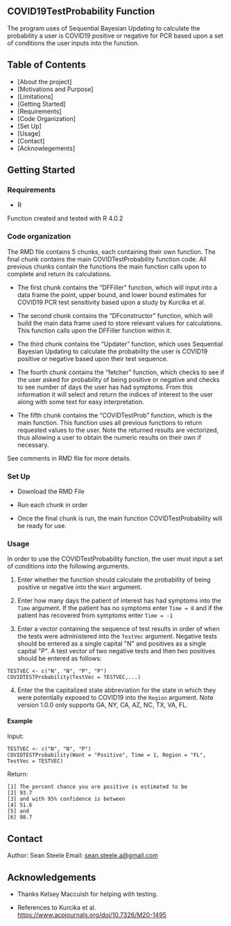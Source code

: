## COVID19TestProbability Function
The program uses of Sequential Bayesian Updating to calculate the probability a user is COVID19 positive or negative for PCR based upon a set of conditions the user inputs into the function.

## Table of Contents

* [About the project]
 * [Motivations and Purpose]
 * [Limitations]
* [Getting Started]
 * [Requirements]
 * [Code Organization]
 * [Set Up]
 * [Usage]
* [Contact]
* [Acknowlegements]


## Getting Started

### Requirements

* R

Function created and tested with R 4.0.2

### Code organization 

The RMD file contains 5 chunks, each containing their own function. The final chunk contains the main COVIDTestProbability function code. All previous chunks contain the functions the main function calls upon to complete and return its calculations.

  * The first chunk contains the “DFFiller” function, which will input into a data frame the point, upper bound, and lower bound estimates for COVID19 PCR test sensitivity based upon a study by Kurcika et al.

  * The second chunk contains the “DFconstructor” function, which will build the main data frame used to store relevant values for calculations. This function calls upon the DFFiller function within it.

  * The third chunk contains the “Updater” function, which uses Sequential Bayesian Updating to calculate the probability the user is COVID19 positive or negative based upon their test sequence.

  * The fourth chunk contains the “fetcher” function, which checks to see if the user asked for probability of being positive or negative and checks to see number of days the user has had symptoms. From this information it will select and return the indices of interest to the user along with some text for easy interpretation.

  * The fifth chunk contains the “COVIDTestProb” function, which is the main function. This function uses all previous functions to return requested values to the user. Note the returned results are vectorized, thus allowing a user to obtain the numeric results on their own if necessary.

See comments in RMD file for more details.

### Set Up

* Download the RMD File

* Run each chunk in order 

* Once the final chunk is run, the main function COVIDTestProbability will be ready for use.

### Usage

In order to use the COVIDTestProbability function, the user must input a set of conditions into the following arguments.

1. Enter whether the function should calculate the probability of being positive or negative into the `Want` argument.

2. Enter how many days the patient of interest has had symptoms into the `Time` argument. If the patient has no symptoms enter `Time = 0` and if the patient has recovered from symptoms enter `Time = -1`

3. Enter a vector containing the sequence of test results in order of when the tests were administered into the `TestVec` argument. Negative tests should be entered as a single capital "N" and positives as a single capital "P".  A test vector of two negative tests and then two positives should be entered as follows:

```JS
TESTVEC <- c("N", "N", "P", "P")
COVIDTESTProbability(TestVec = TESTVEC,...)
```

4. Enter the the capitalized state abbreviation for the state in which they were potentially exposed to COVID19 into the `Region` argument. Note version 1.0.0 only supports GA, NY, CA, AZ, NC, TX, VA, FL.

#### Example 

Input:
```JS
TESTVEC <- c("N", "N", "P")
COVIDTESTProbability(Want = "Positive", Time = 1, Region = "FL", TestVec = TESTVEC)
```
Return:

```JS
[1] The percent chance you are positive is estimated to be
[2] 93.7                                                  
[3] and with 95% confidence is between                    
[4] 51.6                                                  
[5] and                                                   
[6] 98.7  
```
## Contact

Author: Sean Steele
Email: sean.steele.a@gmail.com

## Acknowledgements

* Thanks Kelsey Maccuish for helping with testing.

* References to Kurcika et al. https://www.acpjournals.org/doi/10.7326/M20-1495






